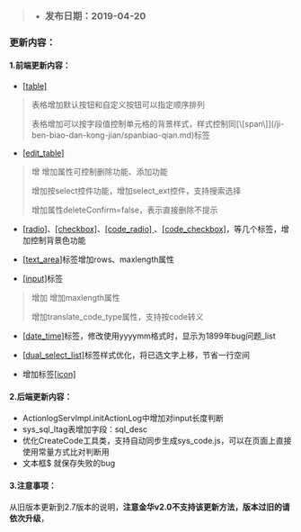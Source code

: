> * ### 发布日期：2019-04-20

### 更新内容：

#### 1.前端更新内容：

* [\[table\]](/ji-ben-biao-dan-kong-jian/tablebiao-qian-3010-zhu-3011.md)

> 表格增加默认按钮和自定义按钮可以指定顺序排列
>
> 表格增加可以按字段值控制单元格的背景样式，样式控制同\[\\[span\\]\]\(/ji-ben-biao-dan-kong-jian/spanbiao-qian.md\)标签

* [\[edit\_table\]](/ji-ben-biao-dan-kong-jian/tablesecond-biao-qian-3010-1-9.md)

> 增 增加属性可控制删除功能、添加功能
>
> 增加按select控件功能，增加select\_ext控件，支持搜索选择
>
> 增加属性deleteConfirm=false，表示直接删除不提示

* [\[radio\]](/ji-ben-biao-dan-kong-jian/radiobiao-qian-3010-lu-3011.md)、[\[checkbox\]](/ji-ben-biao-dan-kong-jian/checkboxbiao-qian-3010-lu-3011.md)、[\[code\_radio\] ](/ji-ben-biao-dan-kong-jian/coderadio-biao-qian-3010-lu-3011.md)、[\[code\_checkbox\]](/ji-ben-biao-dan-kong-jian/codecheckbox-biao-qian-3010-lu-3011.md)，等几个标签，增加控制背景色功能

* [\[text\_area\]](/ji-ben-biao-dan-kong-jian/textarea-biao-qian-3010-shi-3011.md)标签增加rows、maxlength属性

* [\[input\]](/ji-ben-biao-dan-kong-jian/inputbiao-qian-3010-shi-3011.md)标签

> 增加 增加maxlength属性
>
> 增加translate\_code\_type属性，支持按code转义

* [\[date\_time\]](/ji-ben-biao-dan-kong-jian/datetime-biao-qian-3010-lu-3011.md)标签，修改使用yyyymm格式时，显示为1899年bug问题\_list
* [\[dual\_select\_list\]](/ji-ben-biao-dan-kong-jian/dualselect-list-biao-qian-3010-lu-3011.md)标签样式优化，将已选文字上移，节省一行空间

* 增加标签[\[icon\]](/ji-ben-biao-dan-kong-jian/iconbiao-qian-3010-2-8.md)

#### 2.后端更新内容：

* ActionlogServImpl.initActionLog中增加对input长度判断
* sys\_sql\_ltag表增加字段：sql\_desc
* 优化CreateCode工具类，支持自动同步生成sys\_code.js，可以在页面上直接使用常量方式比对判断用
* 文本框$ 就保存失败的bug

#### 3.注意事项：

从旧版本更新到2.7版本的说明，**注意金华v2.0不支持该更新方法，版本过旧的请依次升级**，

